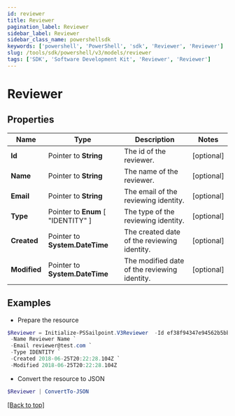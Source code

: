 ```yaml
---
id: reviewer
title: Reviewer
pagination_label: Reviewer
sidebar_label: Reviewer
sidebar_class_name: powershellsdk
keywords: ['powershell', 'PowerShell', 'sdk', 'Reviewer', 'Reviewer'] 
slug: /tools/sdk/powershell/v3/models/reviewer
tags: ['SDK', 'Software Development Kit', 'Reviewer', 'Reviewer']
---
```



# Reviewer

## Properties

Name | Type | Description | Notes
------------ | ------------- | ------------- | -------------
**Id** |  Pointer to **String** | The id of the reviewer. | [optional] 
**Name** |  Pointer to **String** | The name of the reviewer. | [optional] 
**Email** |  Pointer to **String** | The email of the reviewing identity. | [optional] 
**Type** |  Pointer to  **Enum** [  "IDENTITY" ] | The type of the reviewing identity. | [optional] 
**Created** |  Pointer to **System.DateTime** | The created date of the reviewing identity. | [optional] 
**Modified** |  Pointer to **System.DateTime** | The modified date of the reviewing identity. | [optional] 

## Examples

- Prepare the resource
```powershell
$Reviewer = Initialize-PSSailpoint.V3Reviewer  -Id ef38f94347e94562b5bb8424a56397d8 `
 -Name Reviewer Name `
 -Email reviewer@test.com `
 -Type IDENTITY `
 -Created 2018-06-25T20:22:28.104Z `
 -Modified 2018-06-25T20:22:28.104Z
```

- Convert the resource to JSON
```powershell
$Reviewer | ConvertTo-JSON
```


[[Back to top]](#) 


